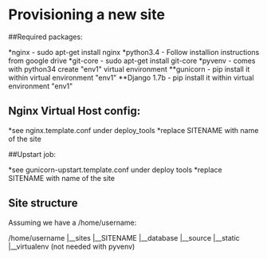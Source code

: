 Provisioning a new site
=================================

##Required packages:

*nginx      - sudo apt-get install nginx
*python3.4  - Follow installion instructions from google drive
*git-core   - sudo apt-get install git-core
*pyvenv    - comes with python34 create "env1" virtual environment
**gunicorn   - pip install it within virtual environment "env1"
**Django 1.7b - pip install  it within virtual environment "env1"

## Nginx Virtual Host config:

*see nginx.template.conf under deploy_tools
*replace SITENAME with name of the site

##Upstart job:

*see gunicorn-upstart.template.conf under deploy tools
*replace SITENAME with name of the site


## Site structure

Assuming we have a /home/username:

/home/username
|__sites
    |__SITENAME
       |__database
       |__source
       |__static
       |__virtualenv   (not needed with pyvenv)
